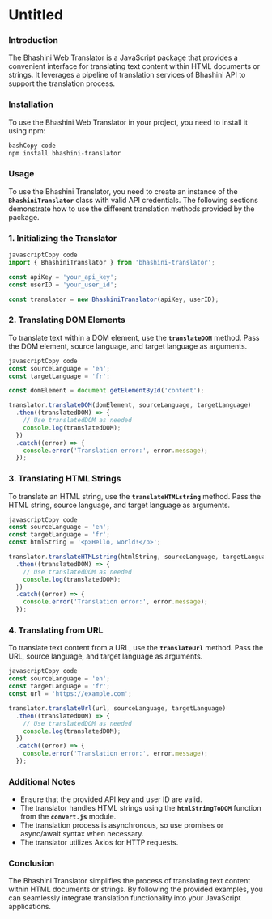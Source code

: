 # Untitled

### **Introduction**

The Bhashini Web Translator is a JavaScript package that provides a convenient interface for translating text content within HTML documents or strings. It leverages a pipeline of translation services of Bhashini API to support the translation process.

### **Installation**

To use the Bhashini Web Translator in your project, you need to install it using npm:

```bash
bashCopy code
npm install bhashini-translator

```

### **Usage**

To use the Bhashini Translator, you need to create an instance of the **`BhashiniTranslator`** class with valid API credentials. The following sections demonstrate how to use the different translation methods provided by the package.

### 1. Initializing the Translator

```jsx
javascriptCopy code
import { BhashiniTranslator } from 'bhashini-translator';

const apiKey = 'your_api_key';
const userID = 'your_user_id';

const translator = new BhashiniTranslator(apiKey, userID);

```

### 2. Translating DOM Elements

To translate text within a DOM element, use the **`translateDOM`** method. Pass the DOM element, source language, and target language as arguments.

```jsx
javascriptCopy code
const sourceLanguage = 'en';
const targetLanguage = 'fr';

const domElement = document.getElementById('content');

translator.translateDOM(domElement, sourceLanguage, targetLanguage)
  .then((translatedDOM) => {
    // Use translatedDOM as needed
    console.log(translatedDOM);
  })
  .catch((error) => {
    console.error('Translation error:', error.message);
  });

```

### 3. Translating HTML Strings

To translate an HTML string, use the **`translateHTMLstring`** method. Pass the HTML string, source language, and target language as arguments.

```jsx
javascriptCopy code
const sourceLanguage = 'en';
const targetLanguage = 'fr';
const htmlString = '<p>Hello, world!</p>';

translator.translateHTMLstring(htmlString, sourceLanguage, targetLanguage)
  .then((translatedDOM) => {
    // Use translatedDOM as needed
    console.log(translatedDOM);
  })
  .catch((error) => {
    console.error('Translation error:', error.message);
  });

```

### 4. Translating from URL

To translate text content from a URL, use the **`translateUrl`** method. Pass the URL, source language, and target language as arguments.

```jsx
javascriptCopy code
const sourceLanguage = 'en';
const targetLanguage = 'fr';
const url = 'https://example.com';

translator.translateUrl(url, sourceLanguage, targetLanguage)
  .then((translatedDOM) => {
    // Use translatedDOM as needed
    console.log(translatedDOM);
  })
  .catch((error) => {
    console.error('Translation error:', error.message);
  });

```

### **Additional Notes**

- Ensure that the provided API key and user ID are valid.
- The translator handles HTML strings using the **`htmlStringToDOM`** function from the **`convert.js`** module.
- The translation process is asynchronous, so use promises or async/await syntax when necessary.
- The translator utilizes Axios for HTTP requests.

### **Conclusion**

The Bhashini Translator simplifies the process of translating text content within HTML documents or strings. By following the provided examples, you can seamlessly integrate translation functionality into your JavaScript applications.